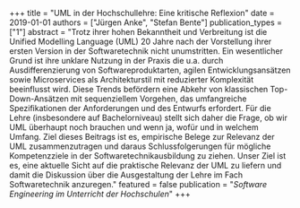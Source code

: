 +++
title = "UML in der Hochschullehre: Eine kritische Reflexion"
date = 2019-01-01
authors = ["Jürgen Anke", "Stefan Bente"]
publication_types = ["1"]
abstract = "Trotz ihrer hohen Bekanntheit und Verbreitung ist die Unified Modelling Language (UML) 20 Jahre nach der Vorstellung ihrer ersten Version in der Softwaretechnik nicht unumstritten. Ein wesentlicher Grund ist ihre unklare Nutzung in der Praxis die u.a. durch Ausdifferenzierung von Softwareproduktarten, agilen Entwicklungsansätzen sowie Microservices als Architekturstil mit reduzierter Komplexität beeinflusst wird. Diese Trends befördern eine Abkehr von klassischen Top-Down-Ansätzen mit sequenziellem Vorgehen, das umfangreiche Spezifikationen der Anforderungen und des Entwurfs erfordert. Für die Lehre (insbesondere auf Bachelorniveau) stellt sich daher die Frage, ob wir UML überhaupt noch brauchen und wenn ja, wofür und in welchem Umfang. Ziel dieses Beitrags ist es, empirische Belege zur Relevanz der UML zusammenzutragen und daraus Schlussfolgerungen für mögliche Kompetenzziele in der Softwaretechnikausbildung zu ziehen. Unser Ziel ist es, eine aktuelle Sicht auf die praktische Relevanz der UML zu liefern und damit die Diskussion über die Ausgestaltung der Lehre im Fach Softwaretechnik anzuregen."
featured = false
publication = "*Software Engineering im Unterricht der Hochschulen*"
+++

